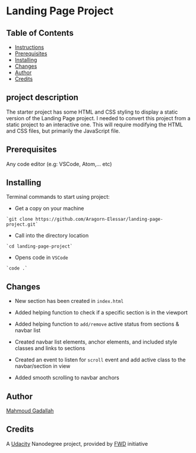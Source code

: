 # Landing Page Project

## Table of Contents

* [Instructions](#instructions)
* [Prerequisites](#Prerequisites)
* [Installing](#Installing)
* [Changes](#Changes)
* [Author](#Author)
* [Credits](#Credits)

## project description

The starter project has some HTML and CSS styling to display a static version of the Landing Page project. I needed to convert this project from a static project to an interactive one. This will require modifying the HTML and CSS files, but primarily the JavaScript file.

## Prerequisites

Any code editor (e.g: VSCode, Atom,... etc)

## Installing

Terminal commands to start using project:

- Get a copy on your machine
```
`git clone https://github.com/Aragorn-Elessar/landing-page-project.git`
```
- Call into the directory location
```
`cd landing-page-project`
```
- Opens code in `VSCode`
```
`code .`
```

## Changes

- New section has been created in `index.html`

- Added helping function to check if a specific section is in the viewport

- Added helping function to `add/remove` active status from sections & navbar list

- Created navbar list elements, anchor elements, and included style classes and links to sections

- Created an event to listen for `scroll` event and add active class to the navbar/section in view

- Added smooth scrolling to navbar anchors

## Author

[Mahmoud Gadallah](https://github.com/Aragorn-Elessar)

## Credits

A [Udacity](https://www.udacity.com) Nanodegree project, provided by [FWD](https://egfwd.com/) initiative